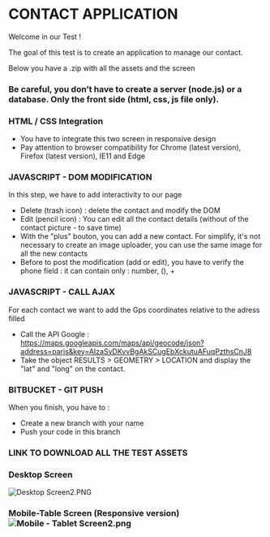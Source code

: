 # CONTACT APPLICATION
Welcome in our Test !   
  
The goal of this test is to create an application to manage our contact.

Below you have a .zip with all the assets and the screen

### Be careful, you don’t have to create a server (node.js) or a database. Only the front side (html, css, js file only).

### HTML / CSS Integration ###
* You have to integrate this two screen in responsive design
* Pay attention to browser compatibility for Chrome (latest version), Firefox (latest version), IE11 and Edge

### JAVASCRIPT - DOM MODIFICATION
In this step, we have to add interactivity to our page

* Delete (trash icon) : delete the contact and modify the DOM
* Edit (pencil icon) :  You can edit all the contact details (without of the contact picture - to save time)
* With the "plus" bouton, you can add a new contact. For simplify, it's not necessary to create an image uploader, you can use the same image for all the new contacts
* Before to post the modification (add or edit), you have to verify the phone field : it can contain only : number, (), +

### JAVASCRIPT - CALL AJAX
For each contact we want to add the Gps coordinates relative to the adress filled

* Call the API Google : https://maps.googleapis.com/maps/api/geocode/json?address=paris&key=AIzaSyDKvvBgAkSCugEbXckutuAFuqPzthsCnJ8
* Take the object RESULTS > GEOMETRY > LOCATION and display the "lat" and "long" on the contact.

### BITBUCKET - GIT PUSH 
When you finish, you have to : 

* Create a new branch with your name
* Push your code in this branch


### LINK TO DOWNLOAD ALL THE TEST ASSETS

### Desktop Screen
![Desktop Screen2.PNG](https://i.imgur.com/gtnGDDa.png)

### Mobile-Table Screen (Responsive version)![Mobile - Tablet Screen2.png](https://i.imgur.com/d46o1om.png)

